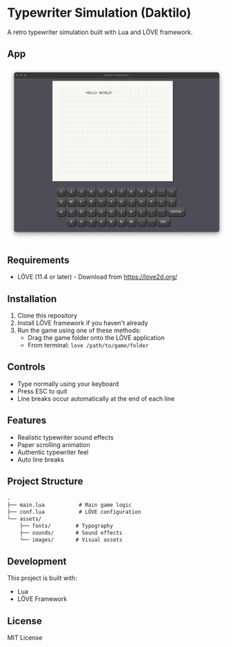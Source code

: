 # Typewriter Simulation (Daktilo)

A retro typewriter simulation built with Lua and LÖVE framework.

## App

![App](./assets/images/app.png)

## Requirements

- LÖVE (11.4 or later) - Download from https://love2d.org/

## Installation

1. Clone this repository
2. Install LÖVE framework if you haven't already
3. Run the game using one of these methods:
   - Drag the game folder onto the LÖVE application
   - From terminal: `love /path/to/game/folder`

## Controls

- Type normally using your keyboard
- Press ESC to quit
- Line breaks occur automatically at the end of each line

## Features

- Realistic typewriter sound effects
- Paper scrolling animation
- Authentic typewriter feel
- Auto line breaks

## Project Structure

```
.
├── main.lua           # Main game logic
├── conf.lua           # LÖVE configuration
└── assets/
    ├── fonts/        # Typography
    ├── sounds/       # Sound effects
    └── images/       # Visual assets
```

## Development

This project is built with:
- Lua
- LÖVE Framework

## License

MIT License 